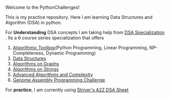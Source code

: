 Welcome to the PythonChallenges!

This is my practice repository.
Here I am learning Data Structures and Algorithm (DSA) in python.


For **Understanding** DSA concepts I am taking help from [DSA Specialization ](https://www.coursera.org/specializations/data-structures-algorithms#courses). Its a 6 course series specialization that offers
1. [Algorithmic Toolbox](https://www.coursera.org/learn/algorithmic-toolbox?specialization=data-structures-algorithms)(Python Programming, Linear Programming, NP-Completeness, Dynamic Programming)
2. [Data Structures](https://www.coursera.org/learn/data-structures?specialization=data-structures-algorithms)
3. [Algorithms on Graphs](https://www.coursera.org/learn/algorithms-on-graphs?specialization=data-structures-algorithms)
4. [Algorithms on Strings](https://www.coursera.org/learn/algorithms-on-strings?specialization=data-structures-algorithms)
5. [Advanced Algorithms and Complexity](https://www.coursera.org/learn/advanced-algorithms-and-complexity?specialization=data-structures-algorithms)
6. [Genome Assembly Programming Challenge](https://www.coursera.org/learn/assembling-genomes?specialization=data-structures-algorithms)

For **practice**, I am currently using [Striver's A2Z DSA Sheet](https://takeuforward.org/strivers-a2z-dsa-course/strivers-a2z-dsa-course-sheet-2/) 
